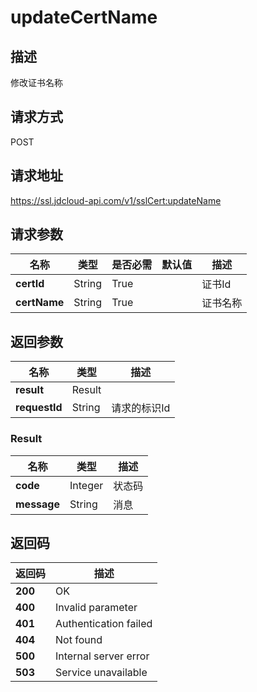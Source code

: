 # updateCertName


## 描述
修改证书名称

## 请求方式
POST

## 请求地址
https://ssl.jdcloud-api.com/v1/sslCert:updateName


## 请求参数
|名称|类型|是否必需|默认值|描述|
|---|---|---|---|---|
|**certId**|String|True| |证书Id|
|**certName**|String|True| |证书名称|


## 返回参数
|名称|类型|描述|
|---|---|---|
|**result**|Result| |
|**requestId**|String|请求的标识Id|

### <div id="Result">Result</div>
|名称|类型|描述|
|---|---|---|
|**code**|Integer|状态码|
|**message**|String|消息|

## 返回码
|返回码|描述|
|---|---|
|**200**|OK|
|**400**|Invalid parameter|
|**401**|Authentication failed|
|**404**|Not found|
|**500**|Internal server error|
|**503**|Service unavailable|
